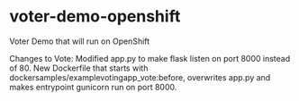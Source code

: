 # voter-demo-openshift
 Voter Demo that will run on OpenShift

Changes to Vote: 
Modified app.py to make flask listen on port 8000 instead of 80.
New Dockerfile that starts with dockersamples/examplevotingapp_vote:before, overwrites app.py and makes entrypoint gunicorn run on port 8000.